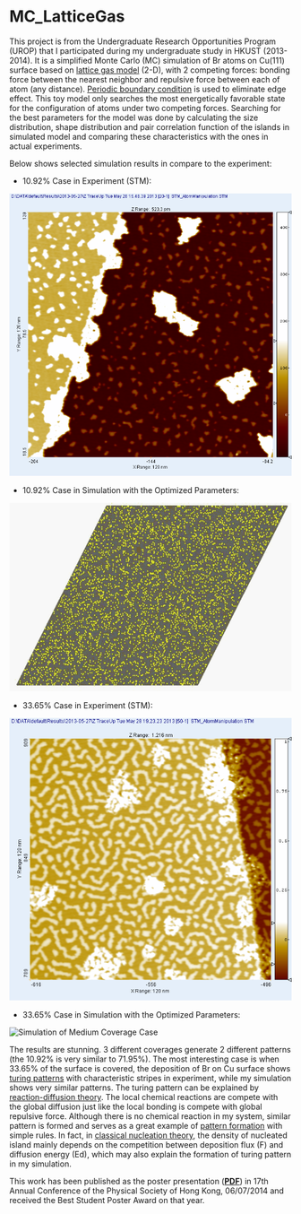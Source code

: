 # MC_LatticeGas
This project is from the Undergraduate Research Opportunities Program (UROP) that I participated during my undergraduate study in HKUST (2013-2014). It is a simplified Monte Carlo (MC) simulation of Br atoms on Cu(111) surface based on [lattice gas model](https://en.wikipedia.org/wiki/Ising_model#Lattice_gas) (2-D), with 2 competing forces: bonding force between the nearest neighbor and repulsive force between each of atom (any distance). [Periodic boundary condition](https://en.wikipedia.org/wiki/Periodic_boundary_conditions) is used to eliminate edge effect. This toy model only searches the most energetically favorable state for the configuration of atoms under two competing forces. Searching for the best parameters for the model was done by calculating the size distribution, shape distribution and pair correlation function of the islands in simulated model and comparing these characteristics with the ones in actual experiments. 

Below shows selected simulation results in compare to the experiment:

- 10.92% Case in Experiment (STM):

![Experiment of Low Coverage Case](/Results/Example_STM_Scans/10%25_Z%20TraceUp%20Tue%20May%2028%2015_48_39%202013%20%5B20-1%5D%20%20STM_AtomManipulation%20STM.bmp)

- 10.92% Case in Simulation with the Optimized Parameters:

![Simulation of Low Coverage Case](/Results/GIF/10.92%25%2C%20E%3D2e-3%2CA%3D4e-4.gif)

- 33.65% Case in Experiment (STM):

![Experiment of Mediun Coverage Case](/Results/Example_STM_Scans/33%25_Z%20TraceUp%20Tue%20May%2028%2019_23_23%202013%20%5B50-1%5D%20%20STM_AtomManipulation%20STM.bmp)

- 33.65% Case in Simulation with the Optimized Parameters:

![Simulation of Medium Coverage Case](/Results/GIF/33.65%25%2C%20E%3D2e-3%2CA%3D4e-4.gif)

The results are stunning. 3 different coverages generate 2 different patterns (the 10.92% is very similar to 71.95%). The most interesting case is when 33.65% of the surface is covered, the deposition of Br on Cu surface shows [turing patterns](https://en.wikipedia.org/wiki/Turing_pattern) with characteristic stripes in experiment, while my simulation shows very similar patterns. The turing pattern can be explained by [reaction-diffusion theory](https://en.wikipedia.org/wiki/Reaction%E2%80%93diffusion_system). The local chemical reactions are compete with the global diffusion just like the local bonding is compete with global repulsive force. Although there is no chemical reaction in my system, similar pattern is formed and serves as a great example of [pattern formation](https://en.wikipedia.org/wiki/Pattern_formation) with simple rules. In fact, in [classical nucleation theory](https://en.wikipedia.org/wiki/Classical_nucleation_theory), the density of nucleated island mainly depends on the competition between deposition flux (F) and diffusion energy (Ed), which may also explain the formation of turing pattern in my simulation.  

This work has been published as the poster presentation (**[PDF](/HKPS%202014.pdf)**) in 17th Annual Conference of the Physical Society of Hong Kong, 06/07/2014 and received the Best Student Poster Award on that year.
